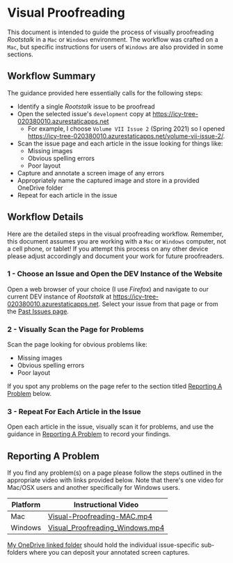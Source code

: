 # Visual Proofreading

This document is intended to guide the process of visually proofreading _Rootstalk_ in a `Mac` or `Windows` environment. The workflow was crafted on a `Mac`, but specific instructions for users of `Windows` are also provided in some sections.

## Workflow Summary

The guidance provided here essentially calls for the following steps:

  - Identify a single _Rootstalk_ issue to be proofread  
  - Open the selected issue's `development` copy at https://icy-tree-020380010.azurestaticapps.net  
    - For example, I choose `Volume VII Issue 2` (Spring 2021) so I opened https://icy-tree-020380010.azurestaticapps.net/volume-vii-issue-2/.  
  - Scan the issue page and each article in the issue looking for things like:  
    - Missing images  
    - Obvious spelling errors  
    - Poor layout  
  - Capture and annotate a screen image of any errors  
  - Appropriately name the captured image and store in a provided OneDrive folder  
  - Repeat for each article in the issue  

## Workflow Details

Here are the detailed steps in the visual proofreading workflow.  Remember, this document assumes you are working with a `Mac` or `Windows` computer, not a cell phone, or tablet!   If you attempt this process on any other device please adjust accordingly and document your work for future proofreaders.

### 1 - Choose an Issue and Open the DEV Instance of the Website

Open a web browser of your choice (I use _Firefox_) and navigate to our current DEV instance of _Rootstalk_ at https://icy-tree-020380010.azurestaticapps.net.  Select your issue from that page or from the [Past Issues page](https://icy-tree-020380010.azurestaticapps.net/past-issues/).

### 2 - Visually Scan the Page for Problems

Scan the page looking for obvious problems like:  
  - Missing images  
  - Obvious spelling errors  
  - Poor layout  

If you spot any problems on the page refer to the section titled [Reporting A Problem](#reporting-a-problem) below.

### 3 - Repeat For Each Article in the Issue

Open each article in the issue, visually scan it for problems, and use the guidance in [Reporting A Problem](#reporting-a-problem) to record your findings.

## Reporting A Problem

If you find any problem(s) on a page please follow the steps outlined in the appropriate video with links provided below.  Note that there's one video for Mac/OSX users and another specifically for Windows users.

| Platform | Instructional Video |
| ---      | ---                 |
| Mac | [Visual-Proofreading-MAC.mp4](https://rootstalk.blob.core.windows.net/documentation/Visual-Proofreading-MAC.mp4) |
| Windows | [Visual_Proofreading_Windows.mp4](https://rootstalk.blob.core.windows.net/documentation/Visual_Proofreading_Windows.mp4) |

[My OneDrive linked folder](https://grinco-my.sharepoint.com/:f:/g/personal/mcfatem_grinnell_edu/ErpnP02BTBNEo0zyanpZhPcBmZrDfL0ZEXXRkO4xSZKidA?e=IkGUOP) should hold the individual issue-specific sub-folders where you can deposit your annotated screen captures.
